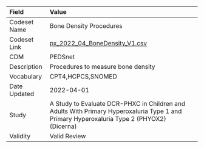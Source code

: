 |Field        |Value                                                                                                                                     |
|:------------|:-----------------------------------------------------------------------------------------------------------------------------------------|
|Codeset Name |Bone Density Procedures                                                                                                                   |
|Codeset Link |[px_2022_04_BoneDensity_V1.csv](https://github.com/PEDSnet/Variable-Dictionary/blob/main/procedures/px_2022_04_BoneDensity_V1.csv.csv)    |
|CDM          |PEDSnet                                                                                                                                   |
|Description  |Procedures to measure bone density                                                                                                        |
|Vocabulary   |CPT4,HCPCS,SNOMED                                                                                                                         |
|Date Updated |2022-04-01                                                                                                                                |
|Study        |A Study to Evaluate DCR-PHXC in Children and Adults With Primary Hyperoxaluria Type 1 and Primary Hyperoxaluria Type 2 (PHYOX2) (Dicerna) |
|Validity     |Valid Review                                                                                                                              |
